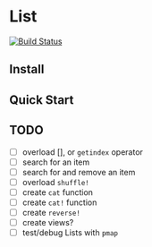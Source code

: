 # List

[![Build Status](https://travis-ci.org/grasingerm/List.jl.svg?branch=master)](https://travis-ci.org/grasingerm/List.jl)

## Install

## Quick Start

## TODO

* [ ] overload [], or `getindex` operator
* [ ] search for an item
* [ ] search for and remove an item
* [ ] overload `shuffle!`
* [ ] create `cat` function
* [ ] create `cat!` function
* [ ] create `reverse!`
* [ ] create views?
* [ ] test/debug Lists with `pmap`
